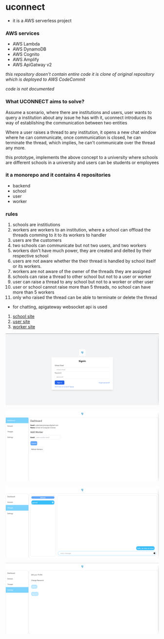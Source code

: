 # uconnect

- it is a AWS serverless project

### AWS services
- AWS Lambda
- AWS DynamoDB
- AWS Cognito
- AWS Amplify
- AWS ApiGatway v2

_this repository dosen't contain entire code it is clone of original repository which is deployed to AWS CodeCommit_


_code is not documented_


### What UCONNECT aims to solve?

Assume a scenario, where there are institutions and users, user wants to query a institution about any issue he has with it, uconnect introduces its way of establishing the communication between two entities

Where a user raises a thread to any institution, it opens a new chat window where he can communicate, once communication is closed, he can terminate the thread, which implies, he can't communicate over the thread any more.


this prototype, implements the above concept to a university where schools are different schools in a university and users can be students or employees

### it a monorepo and it contains 4 repositories
- backend
- school
- user
- worker

### rules
1. schools are institiutions
2. workers are workers to an institution, where a school can offload the threads comming to it to its workers to handler
3. users are the customers
4. two schools can communicate but not two users, and two workers
5. workers don't have much power, they are created and delted by their respective school
6. users are not aware whether the their thread is handled by school itself or its workers.
7. workers are not aware of the owner of the threads they are assigned
8. schools can raise a thread to other school but not to a user or worker
9. user can raise a thread to any school but not to a worker or other user
10. user or school cannot raise more than 5 threads, no school can have more than 5 workers
11. only who raised the thread can be able to terminate or delete the thread


- for chatting, apigateway websocket api is used

1. [school site](https://master.dp4ksuwwexl7j.amplifyapp.com)
2. [user site](https://master.d2kevnxbb0nual.amplifyapp.com )
3. [worker site](https://master.dgow0197axz5x.amplifyapp.com)


![as](./photos/Screenshot%20(43).png)

![as](./photos/Screenshot%20(44).png)

![as](./photos/Screenshot%20(46).png)

![as](./photos/Screenshot%20(54).png)


